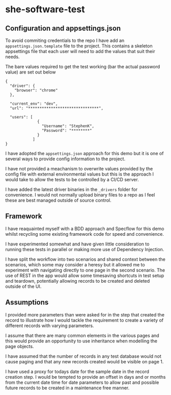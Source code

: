 # she-software-test

## Configuration and appsettings.json

To avoid commiting credentials to the repo I have add an ```appsettings.json.template``` file to the project.
This contains a skeleton appsettings file that each user will need to add the values that suit their needs.

The bare values required to get the test working (bar the actual password value) are set out below

```
{
  "driver": {
    "browser": "chrome"
  },

  "current_env": "dev",
  "url": "*******************************",

  "users": [
              {
                "Username": "StephenK",
                "Password": "********"
              }
            ]
}
```
I have adopted the ```appsettings.json``` approach for this demo but it is one of several ways to provide config information to the project.

I have not provided a meachanism to overwrite values provided by the config file with external environmental values but this is the approach I would take to allow the tests to be controlled by a CI/CD server.

I have added the latest driver binaries in the ```_drivers``` folder for convenience. I would not normally upload binary files to a repo as I feel these are best managed outside of source control.

## Framework

I have reaquainted myself with a BDD approach and Specflow for this demo whilst recycling some existing framework code for speed and convenience.

I have experimented somewhat and have given little consideration to running these tests in parallel or making more use of Dependency Injection.

I have split the workflow into two scenarios and shared context between the scenarios, which some may consider a heresy but it allowed me to experiment with navigating directly to one page in the second scenario. The use of REST in the app would allow some timesaving shortcuts in test setup and teardown, potentially allowing records to be created and deleted outside of the UI. 

## Assumptions

I provided more parameters than were asked for in the step that created the record to illustrate how I would tackle the requirement to create a variety of different records with varying parameters.

I assume that there are many common elements in the various pages and this would provide an opportunity to use inheritance when modelling the page objects.

I have assumed that the number of records in any test database would not cause paging and that any new records created would be visible on page 1.

I have used a proxy for todays date for the sample date in the record creation step. I would be tempted to provide an offset in days and or months from the current date time for date parameters to allow past and possible future records to be created in a maintenance free manner.

